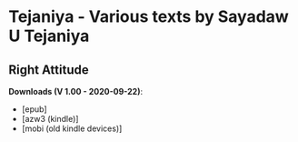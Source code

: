 # Tejaniya - Various texts by Sayadaw U Tejaniya

## Right Attitude

**Downloads (V 1.00 - 2020-09-22)**:
- [epub]
- [azw3 (kindle)]
- [mobi (old kindle devices)]
